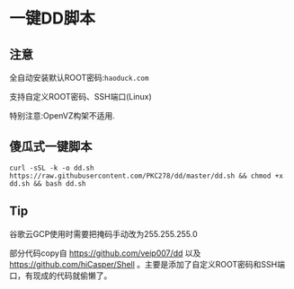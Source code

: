 # 一键DD脚本

## 注意

全自动安装默认ROOT密码:```haoduck.com```  

支持自定义ROOT密码、SSH端口(Linux)  

特别注意:OpenVZ构架不适用.

## 傻瓜式一键脚本
```
curl -sSL -k -o dd.sh https://raw.githubusercontent.com/PKC278/dd/master/dd.sh && chmod +x dd.sh && bash dd.sh
```

## Tip

谷歌云GCP使用时需要把掩码手动改为255.255.255.0


部分代码copy自 https://github.com/veip007/dd 以及 https://github.com/hiCasper/Shell 。主要是添加了自定义ROOT密码和SSH端口，有现成的代码就偷懒了。
